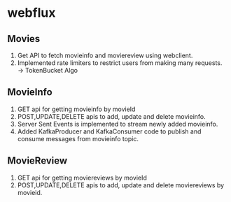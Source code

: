 # webflux

## Movies
1. Get API to fetch movieinfo and moviereview using webclient.
2. Implemented rate limiters to restrict users from making many requests. <br/>
    -> TokenBucket Algo


## MovieInfo
1. GET api for getting movieinfo by movieId
2. POST,UPDATE,DELETE apis to add, update and delete movieinfo.
3. Server Sent Events is implemented to stream newly added movieinfo.
4. Added KafkaProducer and KafkaConsumer code to publish and consume messages from movieinfo topic.

## MovieReview
1. GET api for getting moviereviews by movieId
2. POST,UPDATE,DELETE apis to add, update and delete moviereviews by movieid.
